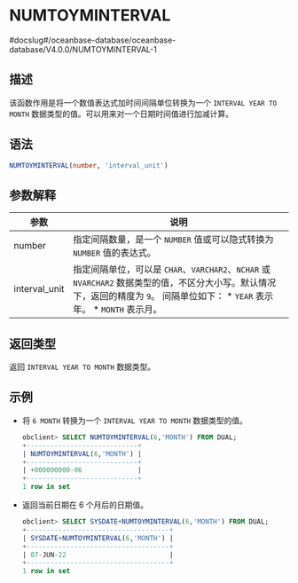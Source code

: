 NUMTOYMINTERVAL 
====================================
#docslug#/oceanbase-database/oceanbase-database/V4.0.0/NUMTOYMINTERVAL-1


描述 
-----------------------

该函数作用是将一个数值表达式加时间间隔单位转换为一个 `INTERVAL YEAR TO MONTH` 数据类型的值。可以用来对一个日期时间值进行加减计算。

语法 
-----------------------

```sql
NUMTOYMINTERVAL(number, 'interval_unit')
```



参数解释 
-------------------------



|      参数       |                                                                                                                       说明                                                                                                                        |
|---------------|-------------------------------------------------------------------------------------------------------------------------------------------------------------------------------------------------------------------------------------------------|
| number        | 指定间隔数量，是一个 `NUMBER` 值或可以隐式转换为 `NUMBER` 值的表达式。                                                                                                                                                                                                   |
| interval_unit | 指定间隔单位，可以是 `CHAR`、`VARCHAR2`、`NCHAR` 或 `NVARCHAR2` 数据类型的值，不区分大小写。默认情况下，返回的精度为 `9`。 间隔单位如下： * `YEAR` 表示年。   * `MONTH` 表示月。    |



返回类型 
-------------------------

返回 `INTERVAL YEAR TO MONTH` 数据类型。

示例 
-----------------------

* 将 `6 MONTH` 转换为一个 `INTERVAL YEAR TO MONTH` 数据类型的值。

  ```sql
  obclient> SELECT NUMTOYMINTERVAL(6,'MONTH') FROM DUAL;
  +----------------------------+
  | NUMTOYMINTERVAL(6,'MONTH') |
  +----------------------------+
  | +000000000-06              |
  +----------------------------+
  1 row in set
  ```

  

* 返回当前日期在 6 个月后的日期值。

  ```sql
  obclient> SELECT SYSDATE+NUMTOYMINTERVAL(6,'MONTH') FROM DUAL;
  +------------------------------------+
  | SYSDATE+NUMTOYMINTERVAL(6,'MONTH') |
  +------------------------------------+
  | 07-JUN-22                          |
  +------------------------------------+
  1 row in set
  ```

  



